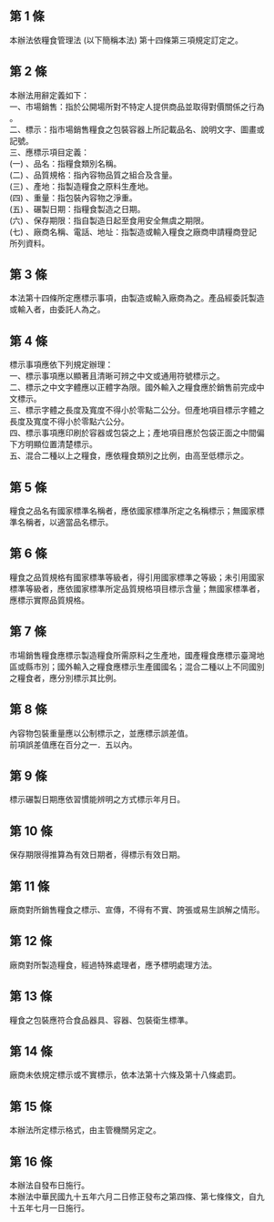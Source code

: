 第 1 條
-------
本辦法依糧食管理法 (以下簡稱本法) 第十四條第三項規定訂定之。

第 2 條
-------
本辦法用辭定義如下：  
一、市場銷售：指於公開場所對不特定人提供商品並取得對價關係之行為  
    。  
二、標示：指市場銷售糧食之包裝容器上所記載品名、說明文字、圖畫或  
    記號。  
三、應標示項目定義：  
 (一) 、品名：指糧食類別名稱。  
 (二) 、品質規格：指內容物品質之組合及含量。  
 (三) 、產地：指製造糧食之原料生產地。  
 (四) 、重量：指包裝內容物之淨重。  
 (五) 、碾製日期：指糧食製造之日期。  
 (六) 、保存期限：指自製造日起至食用安全無虞之期限。  
 (七) 、廠商名稱、電話、地址：指製造或輸入糧食之廠商申請糧商登記  
        所列資料。

第 3 條
-------
本法第十四條所定應標示事項，由製造或輸入廠商為之。產品經委託製造  
或輸入者，由委託人為之。

第 4 條
-------
標示事項應依下列規定辦理：  
一、標示事項應以顯著且清晰可辨之中文或通用符號標示之。  
二、標示之中文字體應以正體字為限。國外輸入之糧食應於銷售前完成中  
    文標示。  
三、標示字體之長度及寬度不得小於零點二公分。但產地項目標示字體之  
    長度及寬度不得小於零點六公分。  
四、標示事項應印刷於容器或包袋之上；產地項目應於包袋正面之中間偏  
    下方明顯位置清楚標示。  
五、混合二種以上之糧食，應依糧食類別之比例，由高至低標示之。

第 5 條
-------
糧食之品名有國家標準名稱者，應依國家標準所定之名稱標示；無國家標  
準名稱者，以適當品名標示。

第 6 條
-------
糧食之品質規格有國家標準等級者，得引用國家標準之等級；未引用國家  
標準等級者，應依國家標準所定品質規格項目標示含量；無國家標準者，  
應標示實際品質規格。

第 7 條
-------
市場銷售糧食應標示製造糧食所需原料之生產地，國產糧食應標示臺灣地  
區或縣市別；國外輸入之糧食應標示生產國國名；混合二種以上不同國別  
之糧食者，應分別標示其比例。

第 8 條
-------
內容物包裝重量應以公制標示之，並應標示誤差值。  
前項誤差值應在百分之一．五以內。

第 9 條
-------
標示碾製日期應依習慣能辨明之方式標示年月日。

第 10 條
--------
保存期限得推算為有效日期者，得標示有效日期。

第 11 條
--------
廠商對所銷售糧食之標示、宣傳，不得有不實、誇張或易生誤解之情形。

第 12 條
--------
廠商對所製造糧食，經過特殊處理者，應予標明處理方法。

第 13 條
--------
糧食之包裝應符合食品器具、容器、包裝衛生標準。

第 14 條
--------
廠商未依規定標示或不實標示，依本法第十六條及第十八條處罰。

第 15 條
--------
本辦法所定標示格式，由主管機關另定之。

第 16 條
--------
本辦法自發布日施行。  
本辦法中華民國九十五年六月二日修正發布之第四條、第七條條文，自九  
十五年七月一日施行。

